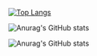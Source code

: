 [![Top Langs](https://github-readme-stats.vercel.app/api/top-langs/?username=manotv-alt&layout=donut)](https://github.com/anuraghazra/github-readme-stats)    

![Anurag's GitHub stats](https://github-readme-stats.vercel.app/api?username=manotv-alt&show_icons=true&theme=dark)


![Anurag's GitHub stats](https://github-readme-stats.vercel.app/api?username=manotv-alt&show_icons=true&theme=dracula)


